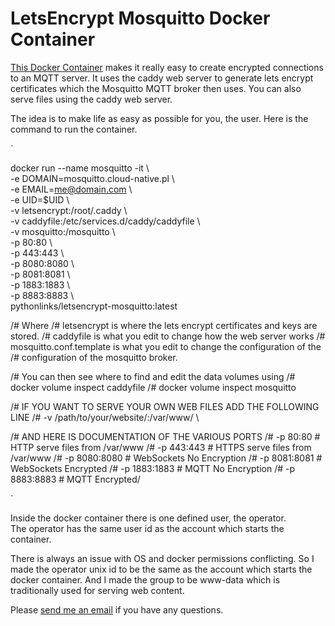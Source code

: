 # LetsEncrypt Mosquitto Docker Container  

[This Docker Container](https://hub.docker.com/r/pythonlinks/letsencrypt-mosquitto) makes it really easy to create encrypted connections to an MQTT server.  It uses the caddy web server to generate lets encrypt certificates which the Mosquitto MQTT broker then uses.  You can also serve files using the
caddy web server.  

The idea is to make life as easy as possible for you, the user. Here is the command to run the container.  

`

docker run --name mosquitto -it \\  
    -e DOMAIN=mosquitto.cloud-native.pl \\  
    -e EMAIL=me@domain.com \\  
    -e UID=$UID \\  
    -v letsencrypt:/root/.caddy \\  
    -v caddyfile:/etc/services.d/caddy/caddyfile \\  
    -v mosquitto:/mosquitto \\  
    -p 80:80 \\  
    -p 443:443 \\  
    -p 8080:8080 \\  
    -p 8081:8081 \\  
    -p 1883:1883 \\  
    -p 8883:8883 \\  
     pythonlinks/letsencrypt-mosquitto:latest

/#  Where 
/#     letsencrypt is where the lets encrypt certificates and keys are stored.
/#     caddyfile is what you edit to change how the web server works
/#     mosquitto.conf.template is what you edit to change the configuration of the 
/#                             configuration of the mosquitto broker.

/#     You can then see where to find and edit the data volumes using 
/#      docker volume inspect caddyfile
/#      docker volume inspect mosquitto

/#    IF YOU WANT TO SERVE YOUR OWN WEB FILES ADD THE FOLLOWING LINE
/#    -v /path/to/your/website/:/var/www\/ \

/#    AND HERE IS DOCUMENTATION OF THE VARIOUS PORTS
/#    -p 80:80       # HTTP  serve files from /var/www
/#    -p 443:443     # HTTPS serve files from /var/www
/#    -p 8080:8080   # WebSockets No Encryption 
/#    -p 8081:8081   # WebSockets Encrypted
/#    -p 1883:1883   # MQTT No Encryption 
/#    -p 8883:8883   # MQTT Encrypted/

`

Inside the docker container there is one defined user, the operator.  
The operator has the same user id as the account which starts the container. 





There is always an issue with OS and docker permissions conflicting.
So I made the operator unix id to be the same as the account which starts the docker 
container.  And I made the group to be www-data which is traditionally used for 
serving web content.  

   <p> Please <a href="mailto:lozinski@PythonLinks.info">send me an email</a>
if you have any questions.
</p>    

